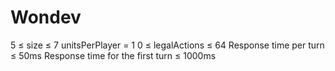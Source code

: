 # Wondev

5 ≤ size ≤ 7 
unitsPerPlayer = 1 
0 ≤ legalActions ≤ 64 
Response time per turn ≤ 50ms 
Response time for the first turn ≤ 1000ms
